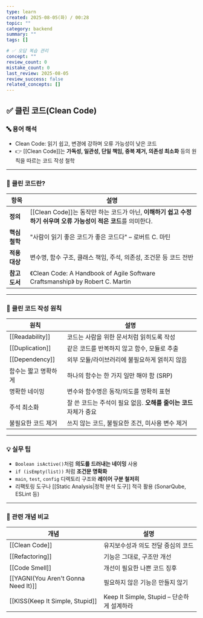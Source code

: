 ```yaml
---
type: learn
created: 2025-08-05(화) / 00:28
topic: ""
category: backend
summary: ""
tags: []

# ✅ 오답 복습 관리
concept: ""
review_count: 0
mistake_count: 0
last_review: 2025-08-05
review_success: false
related_concepts: []
---
```


## ✅ 클린 코드(Clean Code)

### 🔤 용어 해석

- Clean Code: 읽기 쉽고, 변경에 강하며 오류 가능성이 낮은 코드  
- 👉 [[Clean Code]]는 **가독성, 일관성, 단일 책임, 중복 제거, 의존성 최소화** 등의 원칙을 따르는 코드 작성 철학

---

### 🧩 클린 코드란?

| 항목 | 설명 |
|------|------|
| **정의** | [[Clean Code]]는 동작만 하는 코드가 아닌, **이해하기 쉽고 수정하기 쉬우며 오류 가능성이 적은 코드**를 의미한다. |
| **핵심 철학** | "사람이 읽기 좋은 코드가 좋은 코드다" – 로버트 C. 마틴 |
| **적용 대상** | 변수명, 함수 구조, 클래스 책임, 주석, 의존성, 조건문 등 코드 전반 |
| **참고 도서** | 《Clean Code: A Handbook of Agile Software Craftsmanship》 by Robert C. Martin |

---

### 🧠 클린 코드 작성 원칙

| 원칙              | 설명                                       |
| --------------- | ---------------------------------------- |
| [[Readability]] | 코드는 사람을 위한 문서처럼 읽히도록 작성                  |
| [[Duplication]] | 같은 코드를 반복하지 않고 함수, 모듈로 추출                |
| [[Dependency]]  | 외부 모듈/라이브러리에 불필요하게 얽히지 않음                |
| 함수는 짧고 명확하게     | 하나의 함수는 한 가지 일만 해야 함 (SRP)               |
| 명확한 네이밍         | 변수와 함수명은 동작/의도를 명확히 표현                   |
| 주석 최소화          | 잘 쓴 코드는 주석이 필요 없음. **오해를 줄이는 코드** 자체가 중요 |
| 불필요한 코드 제거      | 쓰지 않는 코드, 불필요한 조건, 미사용 변수 제거             |

---

### 💡 실무 팁

- `Boolean isActive()`처럼 **의도를 드러내는 네이밍** 사용  
- `if (isEmpty(list))` 처럼 **조건문 명확화**  
- `main`, `test`, `config` 디렉토리 구조와 **레이어 구분 철저히**  
- 리팩토링 도구나 [[Static Analysis|정적 분석 도구]] 적극 활용 (SonarQube, ESLint 등)

---

### 🔗 관련 개념 비교

| 개념                                  | 설명                                 |
| ----------------------------------- | ---------------------------------- |
| [[Clean Code]]                      | 유지보수성과 의도 전달 중심의 코드                |
| [[Refactoring]]                     | 기능은 그대로, 구조만 개선                    |
| [[Code Smell]]                      | 개선이 필요한 나쁜 코드 징후                   |
| [[YAGNI(You Aren't Gonna Need It)]] | 필요하지 않은 기능은 만들지 않기                 |
| [[KISS(Keep It Simple, Stupid]]     | Keep It Simple, Stupid – 단순하게 설계하라 |
